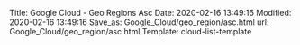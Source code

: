 Title: Google Cloud - Geo Regions Asc
Date: 2020-02-16 13:49:16
Modified: 2020-02-16 13:49:16
Save_as: Google_Cloud/geo_region/asc.html
url: Google_Cloud/geo_region/asc.html
Template: cloud-list-template